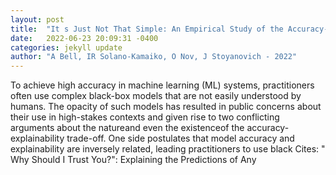 ```yaml
---
layout: post
title:  "It s Just Not That Simple: An Empirical Study of the Accuracy-Explainability Trade-off in Machine Learning for Public Policy"
date:   2022-06-23 20:09:31 -0400
categories: jekyll update
author: "A Bell, IR Solano-Kamaiko, O Nov, J Stoyanovich - 2022"
---
```

To achieve high accuracy in machine learning (ML) systems, practitioners often use complex black-box models that are not easily understood by humans. The opacity of such models has resulted in public concerns about their use in high-stakes contexts and given rise to two conflicting arguments about the natureand even the existenceof the accuracy-explainability trade-off. One side postulates that model accuracy and explainability are inversely related, leading practitioners to use black 
Cites: " Why Should I Trust You?": Explaining the Predictions of Any